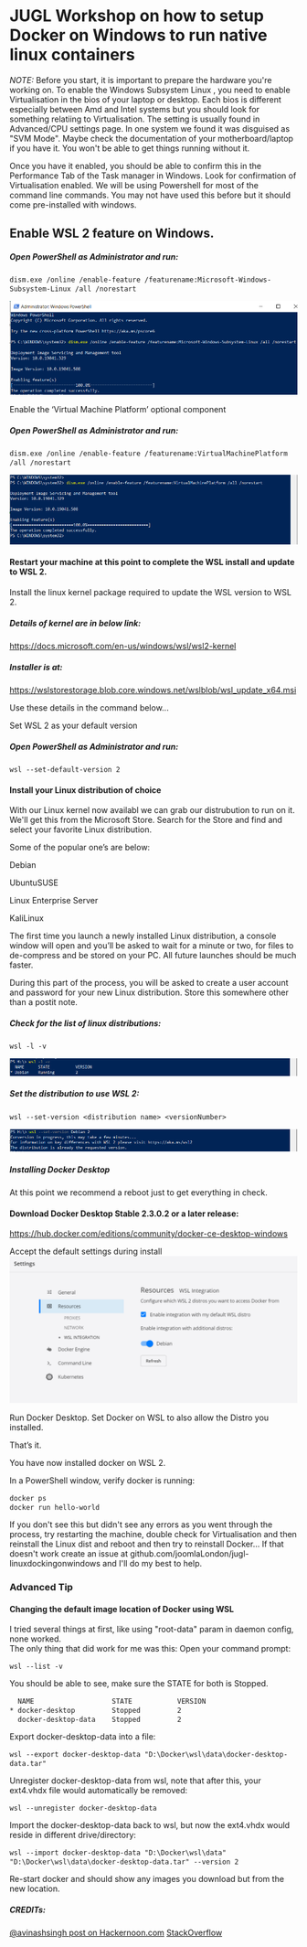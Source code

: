 # JUGL Workshop on how to setup Docker on Windows to run native linux containers

*NOTE:* Before you start, it is important to prepare the hardware you're working on.  To enable the Windows Subsystem Linux , you need to enable Virtualisation in the bios of your laptop or desktop.  Each bios is different especially between Amd  and Intel systems but you should look for something relatiing to Virtualisation.  The setting is usually found in  Advanced/CPU settings page.  In one system we found it was disguised as "SVM Mode".  Maybe check the documentation of your motherboard/laptop if you have it.  You won't be able to get things running without it.

Once you have it enabled, you should be able to confirm this in the Performance Tab of the Task manager in Windows.  Look for confirmation of Virtualisation enabled.
We will be using Powershell for most of the command line commands.  You may not have used this before but it should come pre-installed with windows.

## Enable WSL 2 feature on Windows.

##### Open PowerShell as Administrator and run:

```
dism.exe /online /enable-feature /featurename:Microsoft-Windows-Subsystem-Linux /all /norestart
```
![PowerShell Output](https://github.com/JoomlaLondon/jugl-linuxdockingonwindows/raw/main/images/snip1.png "PowerShell Output")

Enable the ‘Virtual Machine Platform’ optional component

##### Open PowerShell as Administrator and run:

```
dism.exe /online /enable-feature /featurename:VirtualMachinePlatform /all /norestart
```
![PowerShell Output 2](https://github.com/JoomlaLondon/jugl-linuxdockingonwindows/raw/main/images/snip2.png "PowerShell Output 2")

#### Restart your machine at this point to complete the WSL install and update to WSL 2.

Install the linux kernel package required to update the WSL version to WSL 2.

##### Details of kernel are in below link:

https://docs.microsoft.com/en-us/windows/wsl/wsl2-kernel

##### Installer is at:

https://wslstorestorage.blob.core.windows.net/wslblob/wsl_update_x64.msi

Use these details in the command below...


Set WSL 2 as your default version

##### Open PowerShell as Administrator and run:

```
wsl --set-default-version 2
```


#### Install your Linux distribution of choice

With our Linux kernel now availabl we can grab our distrubution to run on it.  We'll get this from the Microsoft Store.  Search for the Store and find and select your favorite Linux distribution.

Some of the popular one’s are below:

   Debian

   UbuntuSUSE

   Linux Enterprise Server

   KaliLinux


The first time you launch a newly installed Linux distribution, a console window will open and you’ll be asked to wait for a minute or two, for files to de-compress and be stored on your PC. All future launches should be much faster.

During this part of the process, you will be asked to create a user account and password for your new Linux distribution.
Store this somewhere other than a postit note.

##### Check for the list of linux distributions:

```
wsl -l -v
```
![PowerShell Output 3](https://github.com/JoomlaLondon/jugl-linuxdockingonwindows/raw/main/images/snip5.png "PowerShell Output 3")

##### Set the distribution to use WSL 2:

```
wsl --set-version <distribution name> <versionNumber>
```
![PowerShell Output 4](https://github.com/JoomlaLondon/jugl-linuxdockingonwindows/raw/main/images/snip6.png "PowerShell Output 4")

##### Installing Docker Desktop

At this point we recommend a reboot just to get everything in check.

#### Download Docker Desktop Stable 2.3.0.2 or a later release:

https://hub.docker.com/editions/community/docker-ce-desktop-windows

Accept the default settings during install
![PowerShell Output](https://github.com/JoomlaLondon/jugl-linuxdockingonwindows/raw/main/images/dockerWSLsetting.png "PowerShell Output")

Run Docker Desktop.
Set Docker on WSL to also allow the Distro you installed.

That’s it.

You have now installed docker on WSL 2.

In a PowerShell window, verify docker is running:

```
docker ps
docker run hello-world
```
If you don't see this but didn't see any errors as you went through the process, try restarting the machine, double check for Virtualisation and then reinstall the Linux dist and reboot and then try to reinstall Docker...  If that doesn't work create an issue at github.com/joomlaLondon/jugl-linuxdockingonwindows and I'll do my best to help.


### Advanced Tip

#### Changing the default image location of Docker using WSL

I tried several things at first, like using "root-data" param in daemon config, none worked.  
The only thing that did work for me was this:
Open your command prompt:
```
wsl --list -v
```
You should be able to see, make sure the STATE for both is Stopped.
```
  NAME                   STATE           VERSION
* docker-desktop         Stopped         2
  docker-desktop-data    Stopped         2
```

Export docker-desktop-data into a file:
```
wsl --export docker-desktop-data "D:\Docker\wsl\data\docker-desktop-data.tar"
```
Unregister docker-desktop-data from wsl, note that after this, your ext4.vhdx file would automatically be removed:
```
wsl --unregister docker-desktop-data
```
Import the docker-desktop-data back to wsl, but now the ext4.vhdx would reside in different drive/directory:
```
wsl --import docker-desktop-data "D:\Docker\wsl\data" "D:\Docker\wsl\data\docker-desktop-data.tar" --version 2
```
Re-start docker and should show any images you download but from the new location.



##### CREDITs:

[@avinashsingh post on Hackernoon.com](https://hackernoon.com/how-to-run-docker-linux-containers-natively-on-windows-ti1i3uxr)
[StackOverflow](https://stackoverflow.com/questions/62441307/how-can-i-change-the-location-of-docker-images-when-using-wsl2-with-windows-10-h)

